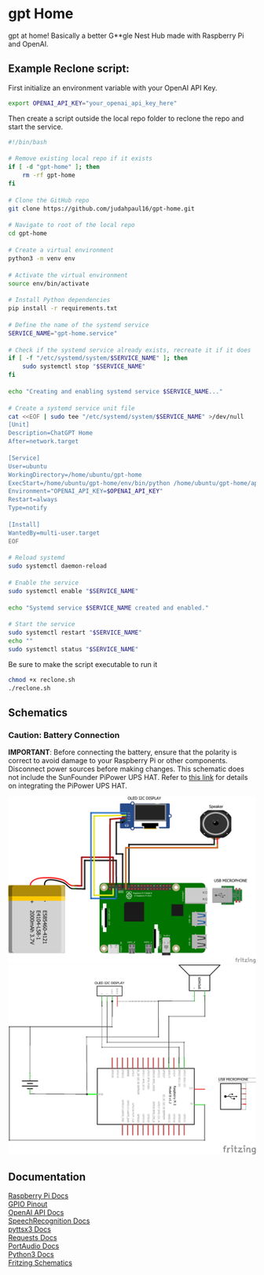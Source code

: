 # gpt Home
gpt at home! Basically a better G**gle Nest Hub made with Raspberry Pi and OpenAI.

## Example Reclone script:
First initialize an environment variable with your OpenAI API Key.
```bash
export OPENAI_API_KEY="your_openai_api_key_here"
```
Then create a script outside the local repo folder to reclone the repo and start the service.
``` bash
#!/bin/bash

# Remove existing local repo if it exists
if [ -d "gpt-home" ]; then
    rm -rf gpt-home
fi

# Clone the GitHub repo
git clone https://github.com/judahpaul16/gpt-home.git

# Navigate to root of the local repo
cd gpt-home

# Create a virtual environment
python3 -m venv env

# Activate the virtual environment
source env/bin/activate

# Install Python dependencies
pip install -r requirements.txt

# Define the name of the systemd service
SERVICE_NAME="gpt-home.service"

# Check if the systemd service already exists, recreate it if it does
if [ -f "/etc/systemd/system/$SERVICE_NAME" ]; then
    sudo systemctl stop "$SERVICE_NAME"
fi

echo "Creating and enabling systemd service $SERVICE_NAME..."

# Create a systemd service unit file
cat <<EOF | sudo tee "/etc/systemd/system/$SERVICE_NAME" >/dev/null
[Unit]
Description=ChatGPT Home
After=network.target

[Service]
User=ubuntu
WorkingDirectory=/home/ubuntu/gpt-home
ExecStart=/home/ubuntu/gpt-home/env/bin/python /home/ubuntu/gpt-home/app.py
Environment="OPENAI_API_KEY=$OPENAI_API_KEY"
Restart=always
Type=notify

[Install]
WantedBy=multi-user.target
EOF

# Reload systemd
sudo systemctl daemon-reload

# Enable the service
sudo systemctl enable "$SERVICE_NAME"

echo "Systemd service $SERVICE_NAME created and enabled."

# Start the service
sudo systemctl restart "$SERVICE_NAME"
echo ""
sudo systemctl status "$SERVICE_NAME"
```
Be sure to make the script executable to run it
```bash
chmod +x reclone.sh
./reclone.sh
```

## Schematics
### Caution: Battery Connection

**IMPORTANT**: Before connecting the battery, ensure that the polarity is correct to avoid damage to your Raspberry Pi or other components. Disconnect power sources before making changes. This schematic does not include the SunFounder PiPower UPS HAT. Refer to [this link](https://a.co/d/0Jq1sHp) for details on integrating the PiPower UPS HAT.

![Schematics](schematic_bb.png)
![Schematics](schematic_schem.png)

## Documentation
[Raspberry Pi Docs](https://www.raspberrypi.com/documentation)
<br>
[GPIO Pinout](https://www.raspberrypi.com/documentation/computers/images/GPIO-Pinout-Diagram-2.png)
<br>
[OpenAI API Docs](https://beta.openai.com/docs/introduction)
<br>
[SpeechRecognition Docs](https://pypi.org/project/SpeechRecognition/)
<br>
[pyttsx3 Docs](https://pypi.org/project/pyttsx3/)
<br>
[Requests Docs](https://pypi.org/project/requests/)
<br>
[PortAudio Docs](http://www.portaudio.com/docs/v19-doxydocs/index.html)
<br>
[Python3 Docs](https://docs.python.org/3/)
<br>
[Fritzing Schematics](https://fritzing.org/)
